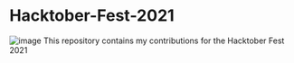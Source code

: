 # Hacktober-Fest-2021
![image](https://user-images.githubusercontent.com/84667136/154849294-02cc9c21-3d45-4306-bbbf-61ad3570377d.png)
This repository contains my contributions for the Hacktober Fest 2021 
